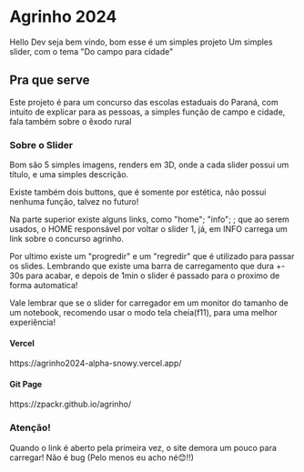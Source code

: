 <h1>Agrinho 2024</h1>
<p>Hello Dev seja bem vindo, bom esse é um simples projeto
Um simples slider, com o tema "Do campo para cidade"
</p>
<h2>Pra que serve</h2>
<p>Este projeto é para um concurso das escolas estaduais do Paraná,
com intuito de explicar para as pessoas, a simples função de campo e cidade, 
fala também sobre o êxodo rural</p>

<h3>Sobre o Slider</h3>
<p>Bom são 5 simples imagens, renders em 3D, onde a cada slider possui um
título, e uma simples descrição.</p>
<p>Existe também dois buttons, que é somente por estética, não possui nenhuma função,
talvez no futuro!</p>
<p>Na parte superior existe alguns links, como "home"; "info"; ; que ao serem usados, o HOME responsável por voltar o slider 1,
já, em INFO carrega um link sobre o concurso agrinho.</p>
<p>Por ultimo existe um "progredir" e um "regredir" que é utilizado para passar os slides.
Lembrando que existe uma barra de carregamento que dura +- 30s para acabar, e depois de 1min
o slider é passado para o proximo de forma automatica!</p>
<p>Vale lembrar que se o slider for carregador em um monitor do tamanho de um notebook, recomendo usar o modo tela cheia(f11), para uma melhor experiência!</p>

<h4>Vercel</h4>
https://agrinho2024-alpha-snowy.vercel.app/

<h4>Git Page</h4>
https://zpackr.github.io/agrinho/

<h3>Atenção!</h3>
<p>Quando o link é aberto pela primeira vez, o site demora um pouco para carregar!
Não é bug   (Pelo menos eu acho né😊!!)</p>
